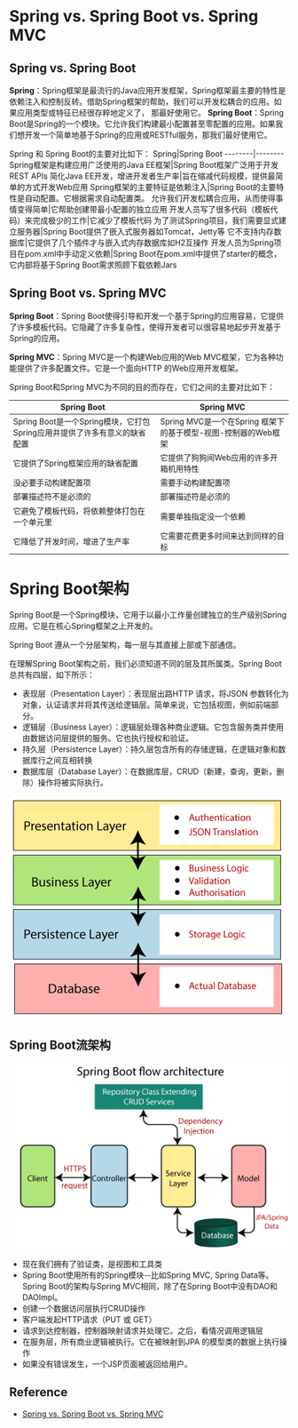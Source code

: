 # Spring vs. Spring Boot vs. Spring MVC
## Spring vs. Spring Boot
**Spring**：Spring框架是最流行的Java应用开发框架，Spring框架最主要的特性是依赖注入和控制反转。借助Spring框架的帮助，我们可以开发松耦合的应用。如果应用类型或特征已经很存粹地定义了， 那最好使用它。
**Spring Boot**：Spring Boot是Spring的一个模块。它允许我们构建最小配置甚至零配置的应用。如果我们想开发一个简单地基于Spring的应用或RESTful服务，那我们最好使用它。

Spring 和 Spring Boot的主要对比如下：
Spring|Spring Boot
--------|--------
Spring框架是构建应用广泛使用的Java EE框架|Spring Boot框架广泛用于开发REST APIs
简化Java EE开发，增进开发者生产率|旨在缩减代码规模，提供最简单的方式开发Web应用
Spring框架的主要特征是依赖注入|Spring Boot的主要特性是自动配置。它根据需求自动配置类。
允许我们开发松耦合应用，从而使得事情变得简单|它帮助创建带最小配置的独立应用
开发人员写了很多代码（模板代码）来完成极少的工作|它减少了模板代码
为了测试Spring项目，我们需要显式建立服务器|Spring Boot提供了嵌入式服务器如Tomcat，Jetty等
它不支持内存数据库|它提供了几个插件才与嵌入式内存数据库如H2互操作
开发人员为Spring项目在pom.xml中手动定义依赖|Spring Boot在pom.xml中提供了starter的概念，它内部将基于Spring Boot需求照顾下载依赖Jars
## Spring Boot vs. Spring MVC
**Spring Boot**：Spring Boot使得引导和开发一个基于Spring的应用容易，它提供了许多模板代码。它隐藏了许多复杂性，使得开发者可以很容易地起步开发基于Spring的应用。

**Spring MVC**：Spring MVC是一个构建Web应用的Web MVC框架，它为各种功能提供了许多配置文件。它是一个面向HTTP 的Web应用开发框架。

Spring Boot和Spring MVC为不同的目的而存在，它们之间的主要对比如下：

Spring Boot|Spring MVC
--------|--------
Spring Boot是一个Spring模块，它打包Spring应用并提供了许多有意义的缺省配置|Spring MVC是一个在Spring 框架下的基于模型-视图-控制器的Web框架
它提供了Spring框架应用的缺省配置|它提供了狗狗间Web应用的许多开箱机用特性
没必要手动构建配置项|需要手动构建配置项
部署描述符不是必须的|部署描述符是必须的
它避免了模板代码，将依赖整体打包在一个单元里|需要单独指定没一个依赖
它降低了开发时间，增进了生产率|它需要花费更多时间来达到同样的目标

# Spring Boot架构
Spring Boot是一个Spring模块，它用于以最小工作量创建独立的生产级别Spring应用。它是在核心Spring框架之上开发的。

Spring Boot 遵从一个分层架构，每一层与其直接上部或下部通信。

在理解Spring Boot架构之前，我们必须知道不同的层及其所属类。Spring Boot总共有四层，如下所示：
- 表现层（Presentation Layer）：表现层出路HTTP 请求，将JSON 参数转化为对象，认证请求并将其传送给逻辑层。简单来说，它包括视图，例如前端部分。
- 逻辑层（Business Layer）：逻辑层处理各种商业逻辑。它包含服务类并使用由数据访问层提供的服务。它也执行授权和验证。
- 持久层（Persistence Layer）：持久层包含所有的存储逻辑，在逻辑对象和数据库行之间互相转换
- 数据库层（Database Layer）：在数据库层，CRUD（新建，查询，更新，删除）操作将被实际执行。

![Spring Boot架构](images/spring-boot-architecture.png)
## Spring Boot流架构
![Spring Boot流架构](images/spring-boot-architecture2.png)
- 现在我们拥有了验证类，是视图和工具类
- Spring Boot使用所有的Spring模块--比如Spring MVC, Spring Data等。Spring Boot的架构与Spring MVC相同，除了在Spring Boot中没有DAO和DAOImpl。
- 创建一个数据访问层执行CRUD操作
- 客户端发起HTTP请求（PUT 或 GET）
- 请求到达控制器，控制器映射请求并处理它。之后，看情况调用逻辑层
- 在服务层，所有商业逻辑被执行。它在被映射到JPA 的模型类的数据上执行操作
- 如果没有错误发生，一个JSP页面被返回给用户。

## Reference
- [Spring vs. Spring Boot vs. Spring MVC](https://www.javatpoint.com/spring-vs-spring-boot-vs-spring-mvc)
